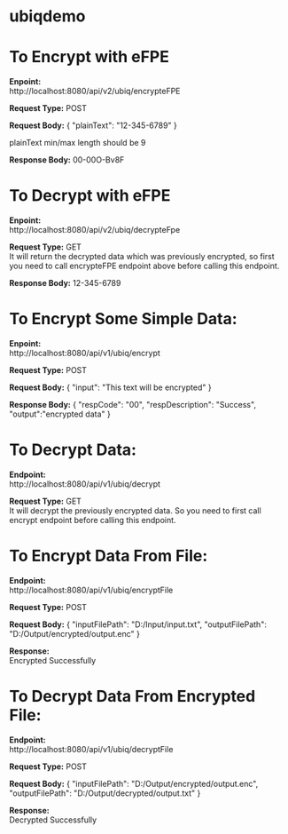 # ubiqdemo
# To Encrypt with eFPE
**Enpoint:**\
http://localhost:8080/api/v2/ubiq/encrypteFPE

**Request Type:** POST

**Request Body:**
{
    "plainText": "12-345-6789"
}

plainText min/max length should be 9 

**Response Body:**
00-00O-Bv8F

# To Decrypt with eFPE
**Enpoint:**\
http://localhost:8080/api/v2/ubiq/decrypteFpe

**Request Type:** GET\
It will return the decrypted data which was previously encrypted, so first you need to call encrypteFPE endpoint above before calling this endpoint.

**Response Body:**
12-345-6789

# To Encrypt Some Simple Data:
**Enpoint:**\
http://localhost:8080/api/v1/ubiq/encrypt

**Request Type:** POST

**Request Body:**
{
    "input": "This text will be encrypted"
}

**Response Body:**
{
    "respCode": "00",
    "respDescription": "Success",
    "output":"encrypted data"
}

# To Decrypt Data:
**Endpoint:**\
http://localhost:8080/api/v1/ubiq/decrypt

**Request Type:** GET\
It will decrypt the previously encrypted data. So you need to first call encrypt endpoint before calling this endpoint.

# To Encrypt Data From File:
**Endpoint:**\
http://localhost:8080/api/v1/ubiq/encryptFile

**Request Type:** POST

**Request Body:**
{
    "inputFilePath": "D:/Input/input.txt",
    "outputFilePath": "D:/Output/encrypted/output.enc"
}

**Response:**\
Encrypted Successfully

# To Decrypt Data From Encrypted File:
**Endpoint:**\
http://localhost:8080/api/v1/ubiq/decryptFile

**Request Type:** POST

**Request Body:**
{
    "inputFilePath": "D:/Output/encrypted/output.enc",
    "outputFilePath": "D:/Output/decrypted/output.txt"
}

**Response:**\
Decrypted Successfully

